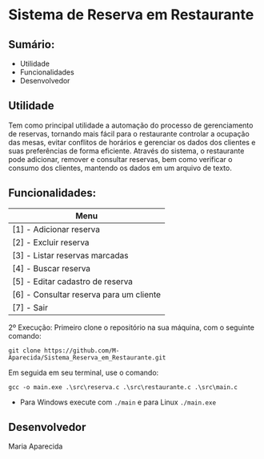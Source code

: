 # Sistema de Reserva em Restaurante

## Sumário:
- Utilidade
- Funcionalidades
- Desenvolvedor

## Utilidade
Tem como principal utilidade a automação do processo de gerenciamento de reservas, tornando mais fácil para o restaurante controlar a ocupação das mesas, evitar conflitos de horários e gerenciar os dados dos clientes e suas preferências de forma eficiente. Através do sistema, o restaurante pode adicionar, remover e consultar reservas, bem como verificar o consumo dos clientes, mantendo os dados em um arquivo de texto.

## Funcionalidades: 

| Menu               | 
| ----------------- | 
| [1] - Adicionar reserva 
| [2] - Excluir reserva
| [3] - Listar reservas marcadas
| [4] - Buscar reserva
| [5] - Editar cadastro de reserva
| [6] - Consultar reserva para um cliente
| [7] - Sair

2º Execução:
Primeiro clone o repositório na sua máquina, com o seguinte comando:
```
git clone https://github.com/M-Aparecida/Sistema_Reserva_em_Restaurante.git

```
Em seguida em seu terminal, use o comando:
```
gcc -o main.exe .\src\reserva.c .\src\restaurante.c .\src\main.c

```
- Para Windows execute com `./main` e para Linux `./main.exe`


## Desenvolvedor 
Maria Aparecida

